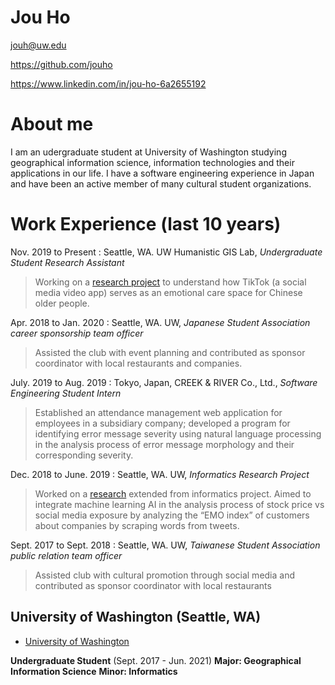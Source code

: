 # Jou Ho

jouh@uw.edu

https://github.com/jouho

https://www.linkedin.com/in/jou-ho-6a2655192

# About me

I am an udergraduate student at University of Washington studying geographical information science, information technologies and their applications in our life. I have a software engineering experience in Japan and have been an active member of many cultural student organizations.

# Work Experience (last 10 years)

Nov. 2019 to Present :
Seattle, WA. UW Humanistic GIS Lab, *Undergraduate Student Research Assistant*
>Working on a [research project][] to understand how TikTok (a social media video app) serves as an emotional care space for Chinese older people.

Apr. 2018 to  Jan. 2020 :
Seattle, WA. UW, *Japanese Student Association career sponsorship team officer*
>Assisted the club with event planning and contributed as sponsor coordinator with local restaurants and companies.

July. 2019 to  Aug. 2019 :
Tokyo, Japan, CREEK & RIVER Co., Ltd., *Software Engineering Student Intern*
>Established an attendance management web application for employees in a subsidiary company; developed a program for identifying error message severity using natural language processing in the analysis process of error message morphology and their corresponding severity.

Dec. 2018 to June. 2019 :
Seattle, WA. UW, *Informatics Research Project*
>Worked on a [research][] extended from informatics project. Aimed to integrate machine learning AI in the analysis process of stock price vs social media exposure by analyzing the “EMO index” of customers about companies by scraping words from tweets.

Sept. 2017 to  Sept. 2018 :
Seattle, WA. UW, *Taiwanese Student Association public relation team officer*
>Assisted club with cultural promotion through social media and contributed as sponsor coordinator with local restaurants

## University of Washington (Seattle, WA)

* [University of Washington][]

**Undergraduate Student** (Sept. 2017 - Jun. 2021)
**Major: Geographical Information Science**
**Minor: Informatics**




[University of Washington]: https://www.washington.edu/
[research project]: https://github.com/jakobzhao/tiktok
[research]: https://zivaxu.shinyapps.io/Trash-Pandas-nest/
